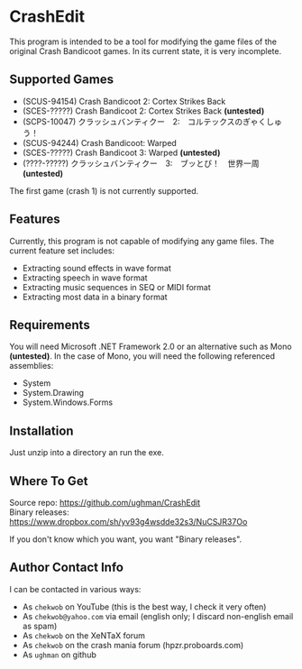 # CrashEdit #
This program is intended to be a tool for modifying the game files of the original Crash Bandicoot games. In its current state, it is very incomplete.

## Supported Games ##
* (SCUS-94154) Crash Bandicoot 2: Cortex Strikes Back
* (SCES-?????) Crash Bandicoot 2: Cortex Strikes Back __(untested)__
* (SCPS-10047) クラッシュバンティクー　2:　コルテックスのぎゃくしゅう！
* (SCUS-94244) Crash Bandicoot: Warped
* (SCES-?????) Crash Bandicoot 3: Warped __(untested)__
* (????-?????) クラッシュバンティクー　3:　ブッとび！　世界一周 __(untested)__

The first game (crash 1) is not currently supported.

## Features ##
Currently, this program is not capable of modifying any game files. The current feature set includes:

* Extracting sound effects in wave format
* Extracting speech in wave format
* Extracting music sequences in SEQ or MIDI format
* Extracting most data in a binary format

## Requirements ##
You will need Microsoft .NET Framework 2.0 or an alternative such as Mono __(untested)__. In the case of Mono, you will need the following referenced assemblies:

* System
* System.Drawing
* System.Windows.Forms

## Installation ##
Just unzip into a directory an run the exe.

## Where To Get ##
Source repo: https://github.com/ughman/CrashEdit  
Binary releases: https://www.dropbox.com/sh/yv93g4wsdde32s3/NuCSJR37Oo

If you don't know which you want, you want "Binary releases".

## Author Contact Info ##
I can be contacted in various ways:

* As `chekwob` on YouTube (this is the best way, I check it very often)
* As `chekwob@yahoo.com` via email (english only; I discard non-english email as spam)
* As `chekwob` on the XeNTaX forum
* As `chekwob` on the crash mania forum (hpzr.proboards.com)
* As `ughman` on github

